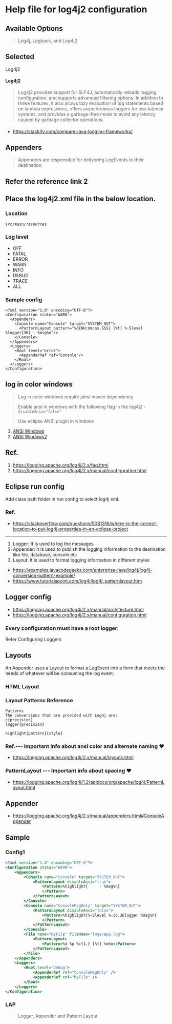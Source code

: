 # Help file for log4j2 configuration
## Available Options

> Log4j, Logback, and Log4j2
## Selected 
Log4j2
#### Log4j2
> Log4j2 provides support for SLF4J, automatically reloads logging configuration, and supports advanced filtering options. In addition to these features, it also allows lazy evaluation of log statements based on lambda expressions, offers asynchronous loggers for low-latency systems, and provides a garbage-free mode to avoid any latency caused by garbage collector operations.

####
* https://stackify.com/compare-java-logging-frameworks/
## Appenders
> Appenders are responsible for delivering LogEvents to their destination. 
## Refer the reference link 2
## Place the log4j2.xml file in the below location.
### Location
```
src/main/resources
```
### Log level
* OFF
* FATAL
* ERROR
* WARN
* INFO
* DEBUG
* TRACE
* ALL
### Sample config
```
<?xml version="1.0" encoding="UTF-8"?>
<Configuration status="WARN">
  <Appenders>
    <Console name="Console" target="SYSTEM_OUT">
      <PatternLayout pattern="%d{HH:mm:ss.SSS} [%t] %-5level %logger{36} - %msg%n"/>
    </Console>
  </Appenders>
  <Loggers>
    <Root level="error">
      <AppenderRef ref="Console"/>
    </Root>
  </Loggers>
</Configuration>
```
## log in color windows
 > Log in color windows require jansi maven dependency
 
 > Enable ansi in windows with the following flag in the log4j2 - `disableAnsi="false"`

 > Use eclipse ANSI plugin in windows
1. [ANSI Windows](https://stackoverflow.com/questions/28604171/how-to-print-logs-in-color-using-log4j2-highlight-pattern/42554705#42554705)
1. [ANSI Windows2](https://stackoverflow.com/questions/48472049/how-to-colorize-log4j2-output-on-console-in-intellij)
## Ref.
1. https://logging.apache.org/log4j/2.x/faq.html
1. https://logging.apache.org/log4j/2.x/manual/configuration.html
## Eclipse run config
Add class path folder in run config to select log4j xml.
### Ref.
* https://stackoverflow.com/questions/5081316/where-is-the-correct-location-to-put-log4j-properties-in-an-eclipse-project
---
1. Logger: It is used to log the messages
1. Appender: It is used to publish the logging information to the destination like file, database, console etc
1. Layout: It is used to format logging information in different styles

* https://examples.javacodegeeks.com/enterprise-java/log4j/log4j-conversion-pattern-example/
* https://www.tutorialspoint.com/log4j/log4j_patternlayout.htm

## Logger config
* https://logging.apache.org/log4j/2.x/manual/architecture.html
* https://logging.apache.org/log4j/2.x/manual/configuration.html
### Every configuration must have a root logger.
Refer Configuring Loggers

## Layouts
An Appender uses a Layout to format a LogEvent into a form that meets the needs of whatever will be consuming the log event.

### HTML Layout
<HtmlLayout datePattern="ISO8601" timezone="GMT+0"/>

### Layout Patterns Reference

```
Patterns
The conversions that are provided with Log4j are:
c{precision}
logger{precision}  

highlight{pattern}{style}
```
### Ref.--- Important info about ansi color and alternate naming :heart:
* https://logging.apache.org/log4j/2.x/manual/layouts.html

### PatternLayout --- Important info about spacing :heart:
* https://logging.apache.org/log4j/1.2/apidocs/org/apache/log4j/PatternLayout.html

## Appender
* https://logging.apache.org/log4j/2.x/manual/appenders.html#ConsoleAppender

## Sample
### Config1
```xml
<?xml version="1.0" encoding="UTF-8"?>
<Configuration status="WARN">
	<Appenders>
		<Console name="Console" target="SYSTEM_OUT">
			<PatternLayout disableAnsi="true">
				<Pattern>%highlight{	 - %msg%n}
				</Pattern>
			</PatternLayout>
		</Console>
		<Console name="ConsoleMsgOnly" target="SYSTEM_OUT">
			<PatternLayout disableAnsi="false">
				<Pattern>%highlight{%-5level %-36.36logger %msg%n}
				</Pattern>
			</PatternLayout>
		</Console>
		<File name="MyFile" fileName="logs/app.log">
			<PatternLayout>
				<Pattern>%d %p %c{1.} [%t] %m%n</Pattern>
			</PatternLayout>
		</File>
	</Appenders>
	<Loggers>
		<Root level="debug">
			<AppenderRef ref="ConsoleMsgOnly" />
			<AppenderRef ref="MyFile" />
		</Root>
	</Loggers>
</Configuration>
```
### LAP
> Logger, Appender and Pattern Layout
